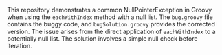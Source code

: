 This repository demonstrates a common NullPointerException in Groovy when using the `eachWithIndex` method with a null list.  The `bug.groovy` file contains the buggy code, and `bugSolution.groovy` provides the corrected version.  The issue arises from the direct application of `eachWithIndex` to a potentially null list. The solution involves a simple null check before iteration.